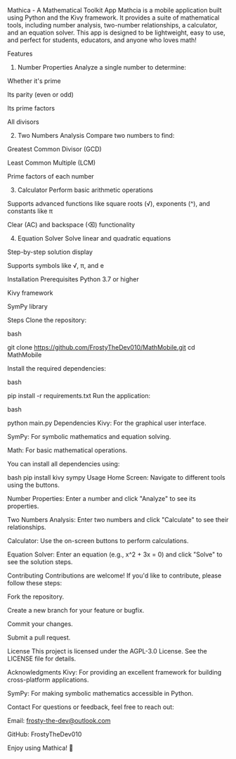 Mathica - A Mathematical Toolkit App
Mathcia is a mobile application built using Python and the Kivy framework. It provides a suite of mathematical tools, including number analysis, two-number relationships, a calculator, and an equation solver. This app is designed to be lightweight, easy to use, and perfect for students, educators, and anyone who loves math!

Features
1. Number Properties
Analyze a single number to determine:

Whether it's prime

Its parity (even or odd)

Its prime factors

All divisors

2. Two Numbers Analysis
Compare two numbers to find:

Greatest Common Divisor (GCD)

Least Common Multiple (LCM)

Prime factors of each number

3. Calculator
Perform basic arithmetic operations

Supports advanced functions like square roots (√), exponents (^), and constants like π

Clear (AC) and backspace (⌫) functionality

4. Equation Solver
Solve linear and quadratic equations

Step-by-step solution display

Supports symbols like √, π, and e

Installation
Prerequisites
Python 3.7 or higher

Kivy framework

SymPy library

Steps
Clone the repository:

bash

git clone https://github.com/FrostyTheDev010/MathMobile.git
cd MathMobile

Install the required dependencies:

bash

pip install -r requirements.txt
Run the application:

bash

python main.py
Dependencies
Kivy: For the graphical user interface.

SymPy: For symbolic mathematics and equation solving.

Math: For basic mathematical operations.

You can install all dependencies using:

bash
pip install kivy sympy
Usage
Home Screen: Navigate to different tools using the buttons.

Number Properties: Enter a number and click "Analyze" to see its properties.

Two Numbers Analysis: Enter two numbers and click "Calculate" to see their relationships.

Calculator: Use the on-screen buttons to perform calculations.

Equation Solver: Enter an equation (e.g., x^2 + 3x = 0) and click "Solve" to see the solution steps.

Contributing
Contributions are welcome! If you'd like to contribute, please follow these steps:

Fork the repository.

Create a new branch for your feature or bugfix.

Commit your changes.

Submit a pull request.

License
This project is licensed under the AGPL-3.0 License. See the LICENSE file for details.

Acknowledgments
Kivy: For providing an excellent framework for building cross-platform applications.

SymPy: For making symbolic mathematics accessible in Python.

Contact
For questions or feedback, feel free to reach out:

Email: frosty-the-dev@outlook.com

GitHub: FrostyTheDev010

Enjoy using Mathica! 🚀
